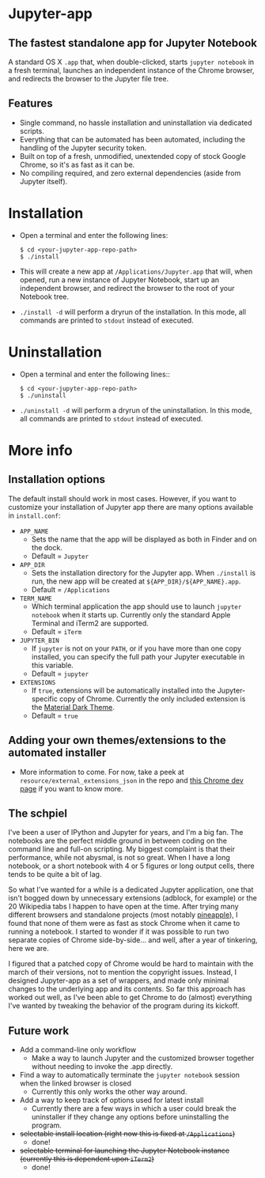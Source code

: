 # Jupyter-app

## The fastest standalone app for Jupyter Notebook
A standard OS X `.app` that, when double-clicked, starts `jupyter notebook` in a fresh terminal, launches an independent instance of the Chrome browser, and redirects the browser to the Jupyter file tree.

## Features 
- Single command, no hassle installation and uninstallation via dedicated scripts.
- Everything that can be automated has been automated, including the handling of the Jupyter security token.
- Built on top of a fresh, unmodified, unextended copy of stock Google Chrome, so it's as fast as it can be.
- No compiling required, and zero external dependencies (aside from Jupyter itself).

# Installation
- Open a terminal and enter the following lines:

    ```
    $ cd <your-jupyter-app-repo-path>
    $ ./install
    ```

- This will create a new app at `/Applications/Jupyter.app` that will, when opened, run a new instance of Jupyter Notebook, start up an independent browser, and redirect the browser to the root of your Notebook tree.
- `./install -d` will perform a dryrun of the installation. In this mode, all commands are printed to `stdout` instead of executed.

# Uninstallation
- Open a terminal and enter the following lines::
    
    ```
    $ cd <your-jupyter-app-repo-path>
    $ ./uninstall
    ```
- `./uninstall -d` will perform a dryrun of the uninstallation. In this mode, all commands are printed to `stdout` instead of executed.

# More info

## Installation options
The default install should work in most cases. However, if you want to customize your installation of Jupyter app there are many options available in `install.conf`:
- `APP_NAME`
    - Sets the name that the app will be displayed as both in Finder and on the dock.
    - Default = `Jupyter`
- `APP_DIR`
    - Sets the installation directory for the Jupyter app. When `./install` is run, the new app will be created at `${APP_DIR}/${APP_NAME}.app`.
    - Default = `/Applications`
- `TERM_NAME`
    - Which terminal application the app should use to launch `jupyter notebook` when it starts up. Currently only the standard Apple Terminal and iTerm2 are supported.
    - Default = `iTerm`
- `JUPYTER_BIN`
    - If `jupyter` is not on your `PATH`, or if you have more than one copy installed, you can specify the full path your Jupyter executable in this variable.
    - Default = `jupyter`
- `EXTENSIONS`
    - If `true`, extensions will be automatically installed into the Jupyter-specific copy of Chrome. Currently the only included extension is the [Material Dark Theme](https://chrome.google.com/webstore/detail/material-dark/npadhaijchjemiifipabpmeebeelbmpd).
    - Default = `true`
    
## Adding your own themes/extensions to the automated installer
- More information to come. For now, take a peek at `resource/external_extensions_json` in the repo and [this Chrome dev page](https://developer.chrome.com/extensions/external_extensions) if you want to know more.

## The schpiel

I've been a user of IPython and Jupyter for years, and I'm a big fan. The notebooks are the perfect middle ground in between coding on the command line and full-on scripting. My biggest complaint is that their performance, while not abysmal, is not so great. When I have a long notebook, or a short notebook with 4 or 5 figures or long output cells, there tends to be quite a bit of lag.

So what I've wanted for a while is a dedicated Jupyter application, one that isn't bogged down by unnecessary extensions (adblock, for example) or the 20 Wikipedia tabs I happen to have open at the time. After trying many different browsers and standalone projects (most notably [pineapple](https://github.com/nwhitehead/pineapple)), I found that none of them were as fast as stock Chrome when it came to running a notebook. I started to wonder if it was possible to run two separate copies of Chrome side-by-side... and well, after a year of tinkering, here we are.

I figured that a patched copy of Chrome would be hard to maintain with the march of their versions, not to mention the copyright issues. Instead, I designed Jupyter-app as a set of wrappers, and made only minimal changes to the underlying app and its contents. So far this approach has worked out well, as I've been able to get Chrome to do (almost) everything I've wanted by tweaking the behavior of the program during its kickoff.

## Future work
- Add a command-line only workflow
    - Make a way to launch Jupyter and the customized browser together without needing to invoke the .app directly.
- Find a way to automatically terminate the `jupyter notebook` session when the linked browser is closed
    - Currently this only works the other way around.
- Add a way to keep track of options used for latest install
    - Currently there are a few ways in which a user could break the uninstaller if they change any options before uninstalling the program.
- ~~selectable install location (right now this is fixed at `/Applications`)~~
    - done!
- ~~selectable terminal for launching the Jupyter Notebook instance (currently this is dependent upon `iTerm2`)~~
    - done!
    
